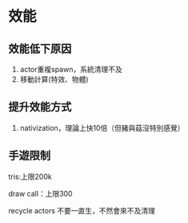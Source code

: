 # 效能
## 效能低下原因
1. actor重複spawn，系統清理不及 
2. 移動計算(特效、物體)

## 提升效能方式
1. nativization，理論上快10倍（但豬與菇沒特別感覺）

## 手遊限制

tris:上限200k

draw call：上限300

recycle actors	不要一直生，不然會來不及清理


